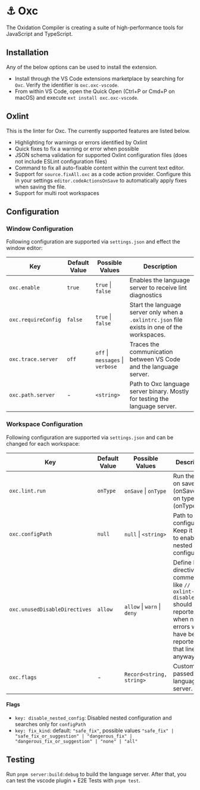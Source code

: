 # ⚓ Oxc

The Oxidation Compiler is creating a suite of high-performance tools for JavaScript and TypeScript.

## Installation

Any of the below options can be used to install the extension.

- Install through the VS Code extensions marketplace by searching for `Oxc`. Verify the identifier is `oxc.oxc-vscode`.
- From within VS Code, open the Quick Open (Ctrl+P or Cmd+P on macOS) and execute `ext install oxc.oxc-vscode`.

## Oxlint

This is the linter for Oxc. The currently supported features are listed below.

- Highlighting for warnings or errors identified by Oxlint
- Quick fixes to fix a warning or error when possible
- JSON schema validation for supported Oxlint configuration files (does not include ESLint configuration files)
- Command to fix all auto-fixable content within the current text editor.
- Support for `source.fixAll.oxc` as a code action provider. Configure this in your settings `editor.codeActionsOnSave`
  to automatically apply fixes when saving the file.
- Support for multi root workspaces

## Configuration

### Window Configuration

Following configuration are supported via `settings.json` and effect the window editor:

| Key                 | Default Value | Possible Values                  | Description                                                                                  |
| ------------------- | ------------- | -------------------------------- | -------------------------------------------------------------------------------------------- |
| `oxc.enable`        | `true`        | `true` \| `false`                | Enables the language server to receive lint diagnostics                                      |
| `oxc.requireConfig` | `false`       | `true` \| `false`                | Start the language server only when a `.oxlintrc.json` file exists in one of the workspaces. |
| `oxc.trace.server`  | `off`         | `off` \| `messages` \| `verbose` | Traces the communication between VS Code and the language server.                            |
| `oxc.path.server`   | -             | `<string>`                       | Path to Oxc language server binary. Mostly for testing the language server.                  |

### Workspace Configuration

Following configuration are supported via `settings.json` and can be changed for each workspace:

| Key                           | Default Value | Possible Values             | Description                                                                                                                                  |
| ----------------------------- | ------------- | --------------------------- | -------------------------------------------------------------------------------------------------------------------------------------------- |
| `oxc.lint.run`                | `onType`      | `onSave` \| `onType`        | Run the linter on save (onSave) or on type (onType)                                                                                          |
| `oxc.configPath`              | `null`        | `null` \| `<string>`        | Path to ESlint configuration. Keep it empty to enable nested configuration.                                                                  |
| `oxc.unusedDisableDirectives` | `allow`       | `allow` \| `warn` \| `deny` | Define how directive comments like `// oxlint-disable-line` should be reported, when no errors would have been reported on that line anyway. |
| `oxc.flags`                   | -             | `Record<string, string>`    | Custom flags passed to the language server.                                                                                                  |

#### Flags

- `key: disable_nested_config`: Disabled nested configuration and searches only for `configPath`
- `key: fix_kind`: default: `"safe_fix"`, possible values `"safe_fix" | "safe_fix_or_suggestion" | "dangerous_fix" | "dangerous_fix_or_suggestion" | "none" | "all"`

## Testing

Run `pnpm server:build:debug` to build the language server.
After that, you can test the vscode plugin + E2E Tests with `pnpm test`.
